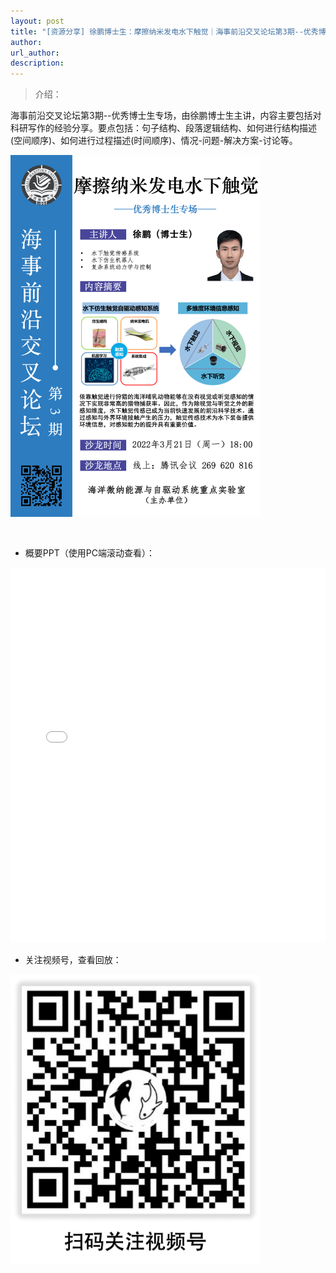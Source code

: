 ```yaml
---
layout: post
title: "[资源分享] 徐鹏博士生：摩擦纳米发电水下触觉｜海事前沿交叉论坛第3期--优秀博士生专场"
author: 
url_author: 
description: 
---
```


> 介绍：

海事前沿交叉论坛第3期--优秀博士生专场，由徐鹏博士生主讲，内容主要包括对科研写作的经验分享。要点包括：句子结构、段落逻辑结构、如何进行结构描述(空间顺序)、如何进行过程描述(时间顺序)、情况-问题-解决方案-讨论等。

<img src="/lab_images/blogs/sl_3.png" style="margin: 0 auto;width: 400px;margin-bottom: 30px;">


- 概要PPT（使用PC端滚动查看）：

<iframe width="100%" height="600" style="border:1;" allowfullscreen="" loading="lazy" src="/lab_docs/pdfs/sl_3.pdf" frameborder="no" framespacing="0" allowfullscreen="true"> </iframe>

- 关注视频号，查看回放：

<img src="/videos/archive/code.png" style="margin: 0 auto;width: 400px;margin-bottom: 30px;">
